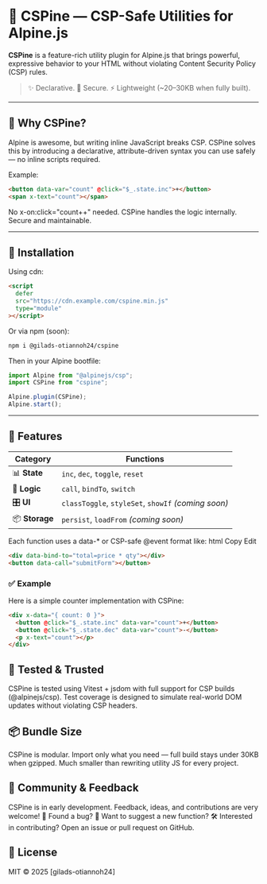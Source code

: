 # 🦴 CSPine — CSP-Safe Utilities for Alpine.js

**CSPine** is a feature-rich utility plugin for Alpine.js that brings powerful, expressive behavior to your HTML without violating Content Security Policy (CSP) rules.

> ✨ Declarative. 🔐 Secure. ⚡ Lightweight (~20–30KB when fully built).

---

## 🚀 Why CSPine?

Alpine is awesome, but writing inline JavaScript breaks CSP. CSPine solves this by introducing a declarative, attribute-driven syntax you can use safely — no inline scripts required.

Example:

```html
<button data-var="count" @click="$_.state.inc">+</button>
<span x-text="count"></span>
```

No x-on:click="count++" needed. CSPine handles the logic internally.
Secure and maintainable.

---

## 🔧 Installation

Using cdn:

```html Copy Edit
<script
  defer
  src="https://cdn.example.com/cspine.min.js"
  type="module"
></script>
```

Or via npm (soon):

```bash Copy Edit
npm i @gilads-otiannoh24/cspine
```

Then in your Alpine bootfile:

```js Copy Edit
import Alpine from "@alpinejs/csp";
import CSPine from "cspine";

Alpine.plugin(CSPine);
Alpine.start();
```

---

## 🧩 Features

| Category       | Functions                                           |
| -------------- | --------------------------------------------------- |
| 📊 **State**   | `inc`, `dec`, `toggle`, `reset`                     |
| 🧠 **Logic**   | `call`, `bindTo`, `switch`                          |
| 🎛️ **UI**      | `classToggle`, `styleSet`, `showIf` _(coming soon)_ |
| 📦 **Storage** | `persist`, `loadFrom` _(coming soon)_               |

Each function uses a data-\* or CSP-safe @event format like: html Copy Edit

```html
<div data-bind-to="total=price * qty"></div>
<button data-call="submitForm"></button>
```

### ✅ Example

Here is a simple counter implementation with CSPine:

```html Copy Edit
<div x-data="{ count: 0 }">
  <button @click="$_.state.inc" data-var="count">+</button>
  <button @click="$_.state.dec" data-var="count">-</button>
  <p x-text="count"></p>
</div>
```

## 🧪 Tested & Trusted

CSPine is tested using Vitest + jsdom with full support for
CSP builds (@alpinejs/csp). Test coverage is designed to simulate real-world DOM
updates without violating CSP headers.

## 📦 Bundle Size

CSPine is modular. Import
only what you need — full build stays under 30KB when gzipped. Much smaller than
rewriting utility JS for every project.

## 💬 Community & Feedback

CSPine is in early development. Feedback, ideas, and contributions are very welcome! 🐛 Found
a bug? 🧠 Want to suggest a new function? 🛠️ Interested in contributing? Open an
issue or pull request on GitHub.

## 📄 License

MIT © 2025 [gilads-otiannoh24]
